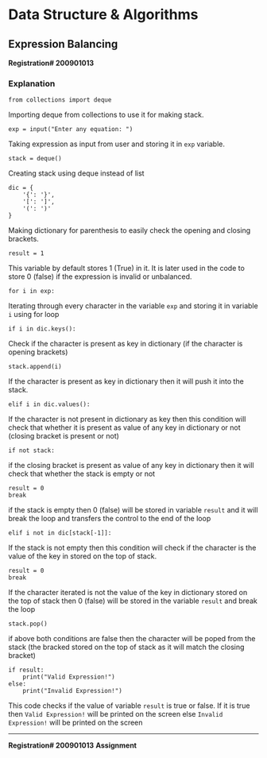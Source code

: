 # Data Structure & Algorithms
## Expression Balancing
**Registration# 200901013**
### Explanation
```
from collections import deque
```
Importing deque from collections to use it for making stack.

```
exp = input("Enter any equation: ")
```
Taking expression as input from user and storing it in `exp` variable.

```
stack = deque()
```
Creating stack using deque instead of list

```
dic = {
    '{': '}',
    '[': ']',
    '(': ')'
}
```
Making dictionary for parenthesis to easily check the opening and closing brackets.

```
result = 1
```
This variable by default stores 1 (True) in it. It is later used in the code to store 0 (false) if the expression is invalid or unbalanced.

```
for i in exp:
```
Iterating through every character in the variable `exp` and storing it in variable `i` using for loop

```
if i in dic.keys():
```
Check if the character is present as key in dictionary (if the character is opening brackets)

```
stack.append(i)
```
If the character is present as key in dictionary then it will push it into the stack.

```
elif i in dic.values():
```
If the character is not present in dictionary as key then this condition will check that whether it is present as value of any key in dictionary or not (closing bracket is present or not)

```
if not stack:
```
if the closing bracket is present as value of any key in dictionary then it will check that whether the stack is empty or not

```
result = 0
break
```
if the stack is empty then 0 (false) will be stored in variable `result` and it will break the loop and transfers the control to the end of the loop

```
elif i not in dic[stack[-1]]:
```
If the stack is not empty then this condition will check if the character is the value of the key in stored on the top of stack.

```
result = 0
break
```
If the character iterated is not the value of the key in dictionary stored on the top of stack then 0 (false) will be stored in the variable `result` and break the loop

```
stack.pop()
```
if above both conditions are false then the character will be poped from the stack (the bracked stored on the top of stack as it will match the closing bracket)

```
if result:
    print("Valid Expression!")
else:
    print("Invalid Expression!")
```
This code checks if the value of variable `result` is true or false. If it is true then `Valid Expression!` will be printed on the screen else `Invalid Expression!` will be printed on the screen

---
**Registration# 200901013**
**Assignment**
